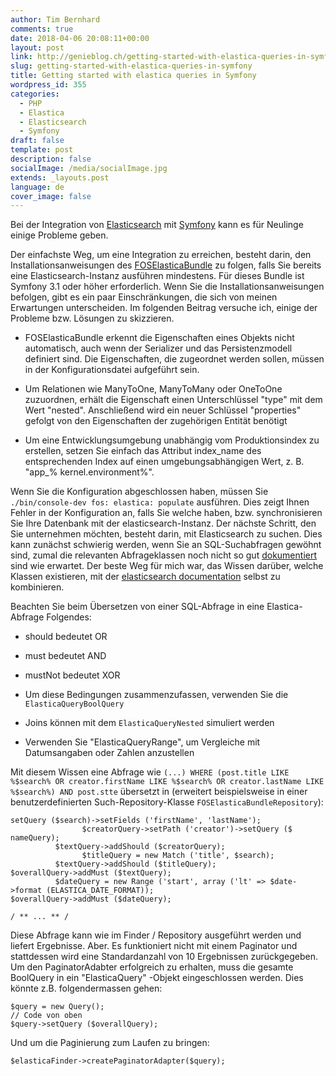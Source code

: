 ```yaml
---
author: Tim Bernhard
comments: true
date: 2018-04-06 20:08:11+00:00
layout: post
link: http://genieblog.ch/getting-started-with-elastica-queries-in-symfony/
slug: getting-started-with-elastica-queries-in-symfony
title: Getting started with elastica queries in Symfony
wordpress_id: 355
categories:
  - PHP
  - Elastica
  - Elasticsearch
  - Symfony
draft: false
template: post
description: false
socialImage: /media/socialImage.jpg
extends: _layouts.post
language: de
cover_image: false
---
```


Bei der Integration von [Elasticsearch](https://www.elastic.co) mit [Symfony](http://symfony.com) kann es für Neulinge einige Probleme geben.

Der einfachste Weg, um eine Integration zu erreichen, besteht darin, den Installationsanweisungen des [FOSElasticaBundle](https://github.com/FriendsOfSymfony/FOSElasticaBundle/blob/master/doc/index.md) zu folgen, falls Sie bereits eine Elasticsearch-Instanz ausführen mindestens. Für dieses Bundle ist Symfony 3.1 oder höher erforderlich. Wenn Sie die Installationsanweisungen befolgen, gibt es ein paar Einschränkungen, die sich von meinen Erwartungen unterscheiden. Im folgenden Beitrag versuche ich, einige der Probleme bzw. Lösungen zu skizzieren.

  * FOSElasticaBundle erkennt die Eigenschaften eines Objekts nicht automatisch, auch wenn der Serializer und das Persistenzmodell definiert sind. Die Eigenschaften, die zugeordnet werden sollen, müssen in der Konfigurationsdatei aufgeführt sein.

  * Um Relationen wie ManyToOne, ManyToMany oder OneToOne zuzuordnen, erhält die Eigenschaft einen Unterschlüssel "type" mit dem Wert "nested". Anschließend wird ein neuer Schlüssel "properties" gefolgt von den Eigenschaften der zugehörigen Entität benötigt

  * Um eine Entwicklungsumgebung unabhängig vom Produktionsindex zu erstellen, setzen Sie einfach das Attribut index_name des entsprechenden Index auf einen umgebungsabhängigen Wert, z. B. "app_% kernel.environment%".

Wenn Sie die Konfiguration abgeschlossen haben, müssen Sie `./bin/console-dev fos: elastica: populate` ausführen. Dies zeigt Ihnen Fehler in der Konfiguration an, falls Sie welche haben, bzw. synchronisieren Sie Ihre Datenbank mit der elasticsearch-Instanz.
Der nächste Schritt, den Sie unternehmen möchten, besteht darin, mit Elasticsearch zu suchen. Dies kann zunächst schwierig werden, wenn Sie an SQL-Suchabfragen gewöhnt sind, zumal die relevanten Abfrageklassen noch nicht so gut [dokumentiert](http://elastica.io/api/latest/) sind wie erwartet. Der beste Weg für mich war, das Wissen darüber, welche Klassen existieren, mit der [elasticsearch documentation](https://www.elastic.co/guide/en/elasticsearch/reference/current/index.html) selbst zu kombinieren.

Beachten Sie beim Übersetzen von einer SQL-Abfrage in eine Elastica-Abfrage Folgendes:

  * should bedeutet OR

  * must bedeutet AND

  * mustNot bedeutet XOR

  * Um diese Bedingungen zusammenzufassen, verwenden Sie die `ElasticaQueryBoolQuery`

  * Joins können mit dem `ElasticaQueryNested` simuliert werden

  * Verwenden Sie "ElasticaQueryRange", um Vergleiche mit Datumsangaben oder Zahlen anzustellen

Mit diesem Wissen eine Abfrage wie `(...) WHERE (post.title LIKE %$search% OR creator.firstName LIKE %$search% OR creator.lastName LIKE %$search%) AND post.stte` übersetzt in (erweitert beispielsweise in einer benutzerdefinierten Such-Repository-Klasse `FOSElasticaBundleRepository`):

    
    setQuery ($search)->setFields ('firstName', 'lastName');
                    $creatorQuery->setPath ('creator')->setQuery ($ nameQuery);
              $textQuery->addShould ($creatorQuery);
                    $titleQuery = new Match ('title', $search);
              $textQuery->addShould ($titleQuery);
    $overallQuery->addMust ($textQuery);
              $dateQuery = new Range ('start', array ('lt' => $date->format (ELASTICA_DATE_FORMAT));
    $overallQuery->addMust ($dateQuery);
    
    / ** ... ** /
    

Diese Abfrage kann wie im Finder / Repository ausgeführt werden und liefert Ergebnisse. Aber. Es funktioniert nicht mit einem Paginator und stattdessen wird eine Standardanzahl von 10 Ergebnissen zurückgegeben. Um den PaginatorAdabter erfolgreich zu erhalten, muss die gesamte BoolQuery in ein "ElasticaQuery" -Objekt eingeschlossen werden.
Dies könnte z.B. folgendermassen gehen:

    
    $query = new Query();
    // Code von oben
    $query->setQuery ($overallQuery);

Und um die Paginierung zum Laufen zu bringen:

`$elasticaFinder->createPaginatorAdapter($query);`
